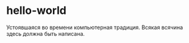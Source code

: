 # hello-world
Устоявшаяся во времени компьютерная традиция.
Всякая всячина здесь должна быть написана.
